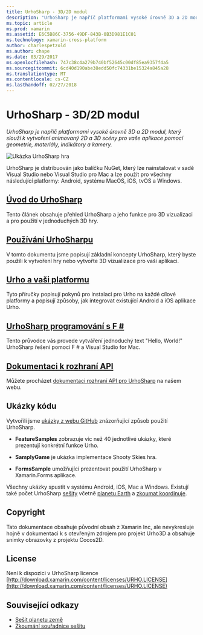 ```yaml
---
title: UrhoSharp - 3D/2D modul
description: "UrhoSharp je napříč platformami vysoké úrovně 3D a 2D modul, který slouží k vytvoření animovaný 2D a 3D scény pro vaše aplikace pomocí geometrie, materiály, indikátory a kamery."
ms.topic: article
ms.prod: xamarin
ms.assetid: E6C5B86C-3756-49DF-843B-0B3D981E1C01
ms.technology: xamarin-cross-platform
author: charlespetzold
ms.author: chape
ms.date: 03/29/2017
ms.openlocfilehash: 747c38c4a279b740bf52645c00df85ea9357f4a5
ms.sourcegitcommit: 6cd40d190abe38edd50fc74331be15324a845a28
ms.translationtype: MT
ms.contentlocale: cs-CZ
ms.lasthandoff: 02/27/2018
---
```

# <a name="urhosharp---3d2d-engine"></a>UrhoSharp - 3D/2D modul

_UrhoSharp je napříč platformami vysoké úrovně 3D a 2D modul, který slouží k vytvoření animovaný 2D a 3D scény pro vaše aplikace pomocí geometrie, materiály, indikátory a kamery._

![](images/video.gif "Ukázka UrhoSharp hra")

UrhoSharp je distribuován jako balíčku NuGet, který lze nainstalovat v sadě Visual Studio nebo Visual Studio pro Mac a lze použít pro všechny následující platformy: Android, systému MacOS, iOS, tvOS a Windows.

##  <a name="an-introduction-to-urhosharpgraphics-gamesurhosharpintroductionmd"></a>[Úvod do UrhoSharp](~/graphics-games/urhosharp/introduction.md)

Tento článek obsahuje přehled UrhoSharp a jeho funkce pro 3D vizualizaci a pro použití v jednoduchých 3D hry.

##  <a name="using-urhosharpgraphics-gamesurhosharpusingmd"></a>[Používání UrhoSharpu](~/graphics-games/urhosharp/using.md)

V tomto dokumentu jsme popisují základní koncepty UrhoSharp, který byste použili k vytvoření hry nebo vytvořte 3D vizualizace pro vaši aplikaci.

## <a name="urho-and-your-platformgraphics-gamesurhosharpplatformindexmd"></a>[Urho a vaši platformu](~/graphics-games/urhosharp/platform/index.md)

Tyto příručky popisují pokynů pro instalaci pro Urho na každé cílové platformy a popisují způsoby, jak integrovat existující Android a iOS aplikace Urho.

## <a name="programming-urhosharp-with-fgraphics-gamesurhosharpfsharpmd"></a>[UrhoSharp programování s F #](~/graphics-games/urhosharp/fsharp.md)

Tento průvodce vás provede vytváření jednoduchý text "Hello, World!" UrhoSharp řešení pomocí F # a Visual Studio for Mac.

## <a name="api-documentationhttpsdeveloperxamarincomapirooturho"></a>[Dokumentaci k rozhraní API](https://developer.xamarin.com/api/root/Urho/)

Můžete procházet [dokumentaci rozhraní API pro UrhoSharp](https://developer.xamarin.com/api/root/Urho/) na našem webu.

## <a name="samples"></a>Ukázky kódu

Vytvořili jsme [ukázky z webu GitHub](http://github.com/xamarin/urho-samples) znázorňující způsob použití UrhoSharp.

- **FeatureSamples** zobrazuje víc než 40 jednotlivé ukázky, které prezentují konkrétní funkce Urho.

- **SamplyGame** je ukázka implementace Shooty Skies hra.

- **FormsSample** umožňující prezentovat použití UrhoSharp v Xamarin.Forms aplikace.

Všechny ukázky spustit v systému Android, iOS, Mac a Windows.
Existují také počet UrhoSharp [sešity](https://developer.xamarin.com/workbooks/) včetně [planetu Earth](https://developer.xamarin.com/workbooks/graphics/urhosharp/planetearth/planetearth.workbook) a [zkoumat koordinuje](https://developer.xamarin.com/workbooks/graphics/urhosharp/coordinates/ExploringUrhoCoordinates.workbook).


## <a name="copyright"></a>Copyright

Tato dokumentace obsahuje původní obsah z Xamarin Inc, ale nevykresluje hojně v dokumentaci k s otevřeným zdrojem pro projekt Urho3D a obsahuje snímky obrazovky z projektu Cocos2D.

## <a name="license"></a>License

Není k dispozici v UrhoSharp licence [http://download.xamarin.com/content/licenses/URHO.LICENSE](http://download.xamarin.com/content/licenses/URHO.LICENSE)



## <a name="related-links"></a>Související odkazy

- [Sešit planetu země](https://developer.xamarin.com/workbooks/graphics/urhosharp/planetearth/planetearth.workbook)
- [Zkoumání souřadnice sešitu](https://developer.xamarin.com/workbooks/graphics/urhosharp/coordinates/ExploringUrhoCoordinates.workbook)
